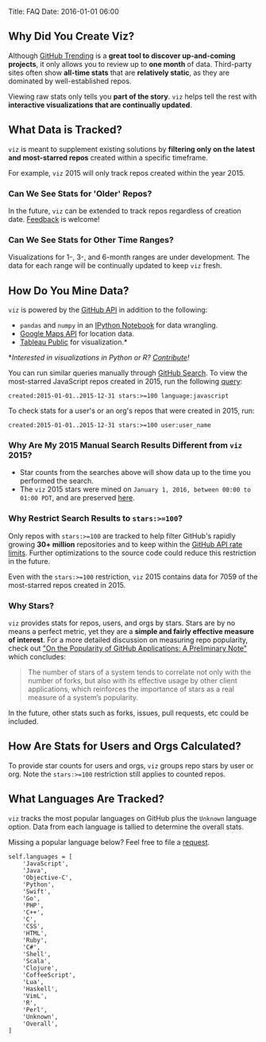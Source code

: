 Title: FAQ
Date: 2016-01-01 06:00

## Why Did You Create Viz?

Although [GitHub Trending](https://github.com/trending) is a **great tool to discover up-and-coming projects**, it only allows you to review up to **one month** of data.  Third-party sites often show **all-time stats** that are **relatively static**, as they are dominated by well-established repos.

Viewing raw stats only tells you **part of the story**.  `viz` helps tell the rest with **interactive visualizations that are continually updated**.

## What Data is Tracked?

`viz` is meant to supplement existing solutions by **filtering only on the latest and most-starred repos** created within a specific timeframe.

For example, `viz` 2015 will only track repos created within the year 2015.

### Can We See Stats for 'Older' Repos?

In the future, `viz` can be extended to track repos regardless of creation date.  [Feedback](https://github.com/donnemartin/gh-stats/issues) is welcome!

### Can We See Stats for Other Time Ranges?

Visualizations for 1-, 3-, and 6-month ranges are under development.  The data for each range will be continually updated to keep `viz` fresh.

## How Do You Mine Data?

`viz` is powered by the [GitHub API](https://developer.github.com/v3/) in addition to the following:

* `pandas` and `numpy` in an [IPython Notebook]() for data wrangling.
* [Google Maps API]() for location data.
* [Tableau Public]() for visualization.*

**Interested in visualizations in Python or R?  [Contribute]()!*

You can run similar queries manually through [GitHub Search](https://github.com/search).  To view the most-starred JavaScript repos created in 2015, run the following [query](https://github.com/search?utf8=%E2%9C%93&q=created%3A2015-01-01..2015-12-31+stars%3A%3E%3D100+language%3Ajavascript&type=Repositories&ref=searchresults):

    created:2015-01-01..2015-12-31 stars:>=100 language:javascript

To check stats for a user's or an org's repos that were created in 2015, run:

    created:2015-01-01..2015-12-31 stars:>=100 user:user_name

### Why Are My 2015 Manual Search Results Different from `viz` 2015?

* Star counts from the searches above will show data up to the time you performed the search.
* The `viz` 2015 stars were mined on `January 1, 2016, between 00:00 to 01:00 PDT`, and are preserved [here](https://github.com/donnemartin/viz/tree/master/language_stats/2015_frozen).

### Why Restrict Search Results to `stars:>=100`?

Only repos with `stars:>=100` are tracked to help filter GitHub's rapidly growing **30+ million** repositories and to keep within the [GitHub API rate limits](https://developer.github.com/v3/rate_limit/).  Further optimizations to the source code could reduce this restriction in the future.

Even with the `stars:>=100` restriction, `viz` 2015 contains data for 7059 of the most-starred repos created in 2015.

### Why Stars?

`viz` provides stats for repos, users, and orgs by stars.  Stars are by no means a perfect metric, yet they are a **simple and fairly effective measure of interest**.  For a more detailed discussion on measuring repo popularity, check out ["On the Popularity of GitHub Applications:
 A Preliminary Note"](https://github.com/donnemartin/viz/blob/master/assets/gh-stats.pdf) which concludes:

>The number of stars of a system tends to correlate not only with the number of forks, but
also with its effective usage by other client applications, which reinforces the importance
of stars as a real measure of a system’s popularity.

In the future, other stats such as forks, issues, pull requests, etc could be included.

## How Are Stats for Users and Orgs Calculated?

To provide star counts for users and orgs, `viz` groups repo stars by user or org.  Note the `stars:>=100` restriction still applies to counted repos.

## What Languages Are Tracked?

`viz` tracks the most popular languages on GitHub plus the `Unknown` language option.  Data from each language is tallied to determine the overall stats.

Missing a popular language below?  Feel free to file a [request](https://github.com/donnemartin/viz/issues).

```
self.languages = [
    'JavaScript',
    'Java',
    'Objective-C',
    'Python',
    'Swift',
    'Go',
    'PHP',
    'C++',
    'C',
    'CSS',
    'HTML',
    'Ruby',
    'C#',
    'Shell',
    'Scala',
    'Clojure',
    'CoffeeScript',
    'Lua',
    'Haskell',
    'VimL',
    'R',
    'Perl',
    'Unknown',
    'Overall',
]
```
